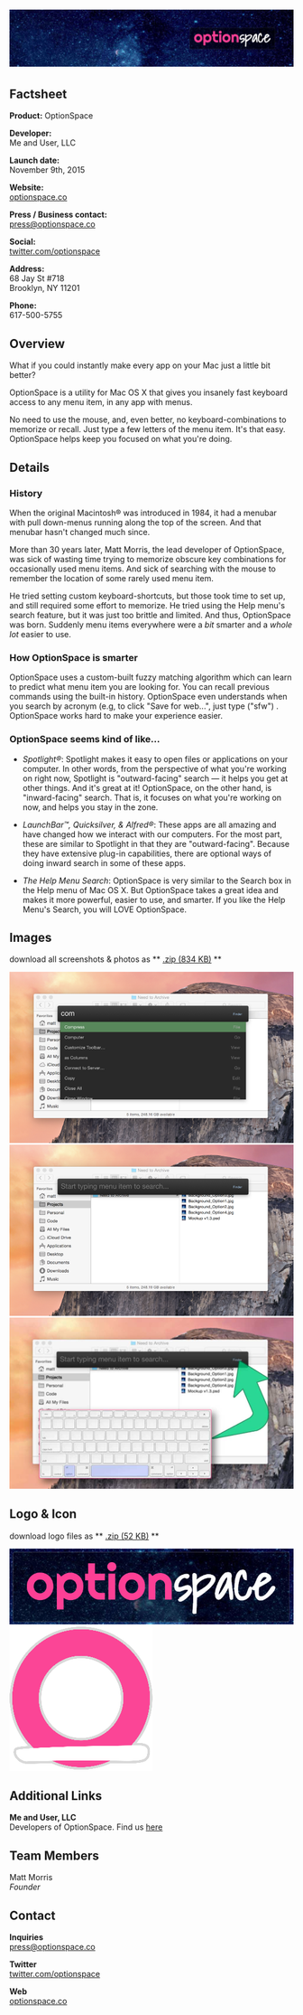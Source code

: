 # ![OptionSpace](assets/images/optionspace-header@2x.jpg)

## Factsheet

**Product:**
OptionSpace

**Developer:**  
Me and User, LLC

**Launch date:**  
November 9th, 2015

**Website:**  
[optionspace.co][homepage]

**Press / Business contact:**  
[press@optionspace.co][contact]

**Social:**  
[twitter.com/optionspace][twitter]  
<!-- [facebook.com/optionspaceapp][facebook]   -->
<!-- [Skype](callto:companyskypename) -->

**Address:**  
68 Jay St #718  
Brooklyn, NY 11201  

**Phone:**  
617-500-5755

## Overview

What if you could instantly make every app on your Mac just a little bit better?

OptionSpace is a utility for Mac OS X that gives you insanely fast keyboard access to any menu item, in any app with menus. 

No need to use the mouse, and, even better, no keyboard-combinations to memorize or recall. Just type a few letters of the menu item. It's that easy. OptionSpace helps keep you focused on what you're doing.


## Details

### History

When the original Macintosh&reg; was introduced in 1984, it had a menubar with pull down-menus running along the top of the screen. And that menubar hasn't changed much since.

More than 30 years later, Matt Morris, the lead developer of OptionSpace, was sick of wasting time trying to memorize obscure key combinations for occasionally used menu items. And sick of searching with the mouse to remember the location of some rarely used menu item.

He tried setting custom keyboard-shortcuts, but those took time to set up, and still required some effort to memorize. He tried using the Help menu's search feature, but it was just too brittle and limited. And thus, OptionSpace was born. Suddenly menu items everywhere were a *bit* smarter and a *whole lot* easier to use. 


### How OptionSpace is smarter

OptionSpace uses a custom-built fuzzy matching algorithm which can learn to predict what menu item you are looking for. You can recall previous commands using the built-in history. OptionSpace even understands when you search by acronym (e.g, to click "Save for web...", just type ("sfw") . OptionSpace works hard to make your experience easier.

### OptionSpace seems kind of like...

- *Spotlight&reg;*: Spotlight makes it easy to open files or applications on your computer. In other words, from the perspective of what you're working on right now, Spotlight is "outward-facing" search &mdash; it helps you get at other things. And it's great at it! OptionSpace, on the other hand, is "inward-facing" search. That is, it focuses on what you're working on now, and helps you stay in the zone. 

- *LaunchBar&trade;, Quicksilver, &amp; Alfred&reg;*: These apps are all amazing and have changed how we interact with our computers. For the most part, these are similar to Spotlight in that they are "outward-facing". Because they have extensive plug-in capabilities, there are optional ways of doing inward search in some of these apps.

- *The Help Menu Search*: OptionSpace is very similar to the Search box in the Help menu of Mac OS X. But OptionSpace takes a great idea and makes it more powerful, easier to use, and smarter. If you like the Help Menu's Search, you will LOVE OptionSpace.




<!-- ## Videos

We have a trailer and this is it. [And this is what we called the link](https://www.youtube.com/watch?v=WB0yAm6iXEw "Gunhouse Trailer on Youtube")  

<iframe src="//www.youtube.com/embed/WB0yAm6iXEw" frameborder="0" allowfullscreen></iframe>

<br>

This is some music from our games! [Yeah, you like it I think](http://www.youtube.com/watch?v=hxQAUADFCzw "Motohiro Kawashima live")
<iframe src="//www.youtube.com/embed/hxQAUADFCzw" frameborder="0" allowfullscreen></iframe> -->

## Images

download all screenshots & photos as ** [.zip (834 KB)](assets/images/optionspace-images.zip "Images zip") **

[![OptionSpace Search](assets/images/example1@2x.png)](assets/images/example1@2x.png)
[![OptionSpace Ready](assets/images/example2@2x.png)](assets/images/example2@2x.png)
[![OptionSpace Keyboard Combination](assets/images/example3@2x.jpg)](assets/images/example3@2x.jpg)

## Logo & Icon

download logo files as ** [.zip (52 KB)]( assets/images/optionspace-logo.zip "Logo & Icon zip") **

[![logo](assets/images/optionspace-logo.jpg)](assets/images/optionspace-logo.jpg "Logo")
[![icon](assets/images/optionspace-icon.png)](assets/images/optionspace-icon.png "Icon")

<!-- ## Awards & Recognition

> * "Winner, XX awards." - *game name, December 13, 2013*
> * "Nominee, YY awards." - *game name, December 13, 2013*

## Selected Articles

> * "Quote quote quote."  
-- *Person Name, [Website](http://www.website.com/)*


> * "More quotes."  
-- *Person name, [Site](http://geocities.blog.com/)* -->


## Additional Links

**Me and User, LLC**  
Developers of OptionSpace. Find us [here](https://meanduser.com)

## Team Members

Matt Morris  
*Founder*


## Contact

**Inquiries**  
[press@optionspace.co][contact]

**Twitter**  
[twitter.com/optionspace][twitter]

<!-- ** Facebook**  
[facebook.com/companyname][facebook] -->

**Web**  
[optionspace.co][homepage]

<!--- =====================================================================  -->
<!--- Referenced links -->

[homepage]: https://optionspace.co "OptionSpace"

[contact]: mailto:press@optionspace.co

<!--- Social -->

[twitter]: https://twitter.com/optionspace
<!-- [facebook]: https://facebook.com/companyname -->
<!-- [skype]: callto:companyskypename -->

<!--- Projects  -->

[example_project]: projects/exampleproject/
